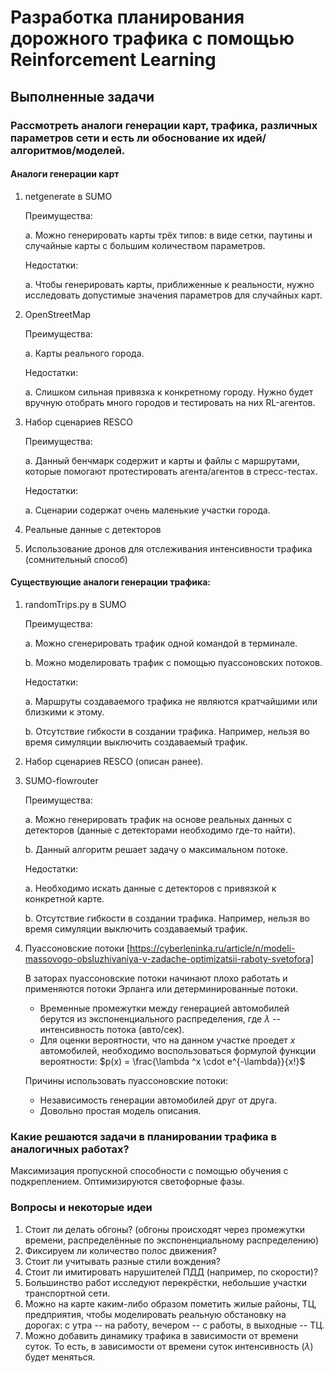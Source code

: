 # Разработка планирования дорожного трафика с помощью Reinforcement Learning

## Выполненные задачи

### Рассмотреть аналоги генерации карт, трафика, различных параметров сети и есть ли обоснование их идей/алгоритмов/моделей.

#### Аналоги генерации карт
1. netgenerate в SUMO

    Преимущества:

    a. Можно генерировать карты трёх типов: в виде сетки, паутины и случайные карты с большим количеством параметров.

    Недостатки:

    a. Чтобы генерировать карты, приближенные к реальности, нужно исследовать допустимые значения параметров для случайных карт.

2. OpenStreetMap

    Преимущества:

    a. Карты реального города.

    Недостатки:

    a. Слишком сильная привязка к конкретному городу. Нужно будет вручную отобрать много городов и тестировать на них RL-агентов.

3. Набор сценариев RESCO

    Преимущества:

    a. Данный бенчмарк содержит и карты и файлы с маршрутами, которые помогают протестировать агента/агентов в стресс-тестах.

    Недостатки:

    a. Сценарии содержат очень маленькие участки города.


4. Реальные данные с детекторов
5. Использование дронов для отслеживания интенсивности трафика (сомнительный способ)

#### Существующие аналоги генерации трафика:
1. randomTrips.py в SUMO

    Преимущества:
    
    a. Можно сгенерировать трафик одной командой в терминале.

    b. Можно моделировать трафик с помощью пуассоновских потоков.

    Недостатки:

    a. Маршруты создаваемого трафика не являются кратчайшими или близкими к этому.

    b. Отсутствие гибкости в создании трафика. Например, нельзя во время симуляции выключить создаваемый трафик.

2. Набор сценариев RESCO (описан ранее).
3. SUMO-flowrouter

    Преимущества:

    a. Можно генерировать трафик на основе реальных данных с детекторов (данные с детекторами необходимо где-то найти).

    b. Данный алгоритм решает задачу о максимальном потоке.

    Недостатки:

    a. Необходимо искать данные с детекторов с привязкой к конкретной карте.

    b. Отсутствие гибкости в создании трафика. Например, нельзя во время симуляции выключить создаваемый трафик.
4. Пуассоновские потоки [https://cyberleninka.ru/article/n/modeli-massovogo-obsluzhivaniya-v-zadache-optimizatsii-raboty-svetofora]
   
   В заторах пуассоновские потоки начинают плохо работать и применяются потоки Эрланга или детерминированные потоки.
   * Временные промежутки между генерацией автомобилей берутся из экспоненциального распределения, где $\lambda$ -- интенсивность потока (авто/cек). 
   * Для оценки вероятности, что на данном участке проедет $x$ автомобилей, необходимо воспользоваться формулой функции вероятности: $p(x) = \frac{\lambda ^x \cdot e^{-\lambda}}{x!}$
   
   Причины использовать пуассоновские потоки:

   * Независимость генерации автомобилей друг от друга.
   * Довольно простая модель описания.

### Какие решаются задачи в планировании трафика в аналогичных работах?

Максимизация пропускной способности с помощью обучения с подкреплением. Оптимизируются светофорные фазы.

### Вопросы и некоторые идеи
1. Стоит ли делать обгоны? (обгоны происходят через промежутки времени, распределённые по экспоненциальному распределению)
2. Фиксируем ли количество полос движения?
3. Стоит ли учитывать разные стили вождения?
4. Стоит ли имитировать нарушителей ПДД (например, по скорости)?
5. Большинство работ исследуют перекрёстки, небольшие участки транспортной сети.
6. Можно на карте каким-либо образом пометить жилые районы, ТЦ, предприятия, чтобы моделировать реальную обстановку на дорогах: c утра -- на работу, вечером -- с работы, в выходные -- ТЦ.
7. Можно добавить динамику трафика в зависимости от времени суток. То есть, в зависимости от времени суток интенсивность ($\lambda$) будет меняться.

